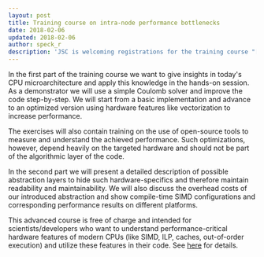 ```yaml
---
layout: post
title: Training course on intra-node performance bottlenecks
date: 2018-02-06
updated: 2018-02-06
author: speck_r
description: 'JSC is welcoming registrations for the training course "[From zero to hero: Understanding and fixing intra-node performance bottlenecks](http://www.fz-juelich.de/SharedDocs/Termine/IAS/JSC/EN/courses/2018/intranode-performance-2018.html)"!'
---
```



<!--more-->

In the first part of the training course we want to give insights in today's CPU microarchitecture and apply this knowledge in the hands-on session. As a demonstrator we will use a simple Coulomb solver and improve the code step-by-step. We will start from a basic implementation and advance to an optimized version using hardware features like vectorization to increase performance.

The exercises will also contain training on the use of open-source tools to measure and understand the achieved performance. Such optimizations, however, depend heavily on the targeted hardware and should not be part of the algorithmic layer of the code.

In the second part we will present a detailed description of possible abstraction layers to hide such hardware-specifics and therefore maintain readability and maintainability. We will also discuss the overhead costs of our introduced abstraction and show compile-time SIMD configurations and corresponding performance results on different platforms.

This advanced course is free of charge and intended for scientists/developers who want to understand performance-critical hardware features of modern CPUs (like SIMD, ILP, caches, out-of-order execution) and utilize these features in their code. See [here](http://www.fz-juelich.de/SharedDocs/Termine/IAS/JSC/EN/courses/2018/intranode-performance-2018.html) for details.
